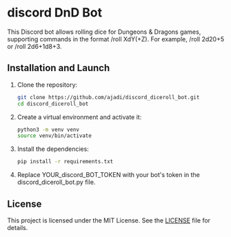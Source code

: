 # discord DnD Bot

This Discord bot allows rolling dice for Dungeons & Dragons games, supporting commands in the format /roll XdY(+Z). For example, /roll 2d20+5 or /roll 2d6+1d8+3.

## Installation and Launch

1. Clone the repository:

    ```sh
    git clone https://github.com/ajadi/discord_diceroll_bot.git
    cd discord_diceroll_bot
    ```

2. Create a virtual environment and activate it:

    ```sh
    python3 -m venv venv
    source venv/bin/activate
    ```

3. Install the dependencies:

    ```sh
    pip install -r requirements.txt
    ```
4. Replace YOUR_discord_BOT_TOKEN with your bot's token in the discord_diceroll_bot.py file.

## License

This project is licensed under the MIT License. See the [LICENSE](LICENSE) file for details.
